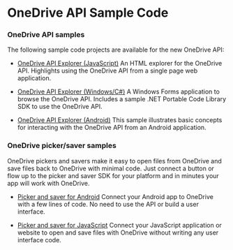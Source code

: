 # OneDrive API Sample Code

### OneDrive API samples
The following sample code projects are available for the new OneDrive API:

* [OneDrive API Explorer (JavaScript)](http://github.com/OneDrive/onedrive-explorer-js)
  An HTML explorer for the OneDrive API. Highlights using the OneDrive API
  from a single page web application.

* [OneDrive API Explorer (Windows/C#)](http://github.com/OneDrive/onedrive-explorer-win)
  A Windows Forms application to browse the OneDrive API. Includes a sample
  .NET Portable Code Library SDK to use the OneDrive API.

* [OneDrive API Explorer (Android)](http://github.com/OneDrive/onedrive-explorer-android)
  This sample illustrates basic concepts for interacting with the OneDrive API
  from an Android application.


### OneDrive picker/saver samples
OneDrive pickers and savers make it easy to open files from OneDrive and save
files back to OneDrive with minimal code. Just connect a button or flow up
to the picker and saver SDK for your platform and in minutes your app will work
with OneDrive.

* [Picker and saver for Android](https://msdn.microsoft.com/EN-US/library/dn833235.aspx)
  Connect your Android app to OneDrive with a few lines of code. No need to
  use the API or build a user interface.

* [Picker and saver for JavaScript](sdk/javascript-picker-saver.md)
  Connect your JavaScript application or website to open and save files with
  OneDrive without writing any user interface code.


<!-- {
  "type": "#page.annotation",
  "description": "Sample code projects for the OneDrive API and Pickers",
  "keywords": "sample code ios android windows onedrive files API",
  "section": "samples"
} -->
